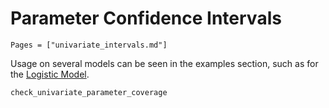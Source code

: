 # Parameter Confidence Intervals

```@index
Pages = ["univariate_intervals.md"]
```

Usage on several models can be seen in the examples section, such as for the [Logistic Model](@ref).

```@docs
check_univariate_parameter_coverage
```
